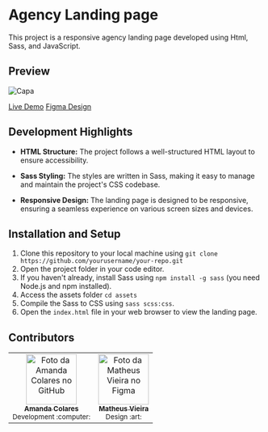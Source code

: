 
# Agency Landing page
This project is a responsive agency landing page developed using Html, Sass, and JavaScript.

## Preview

![Capa](https://github.com/colaresAmanda/lp-digital-agency/assets/83729891/6482b807-28f3-4ab3-9f42-bca89b58ee48)

[Live Demo](https://colaresamanda.github.io/lp-digital-agency/)
[Figma Design](https://www.figma.com/community/file/1117815114206690225)

## Development Highlights

- **HTML Structure:** The project follows a well-structured HTML layout to ensure accessibility.

- **Sass Styling:** The styles are written in Sass, making it easy to manage and maintain the project's CSS codebase.

- **Responsive Design:** The landing page is designed to be responsive, ensuring a seamless experience on various screen sizes and devices.


## Installation and Setup

1. Clone this repository to your local machine using `git clone https://github.com/yourusername/your-repo.git`
2. Open the project folder in your code editor.
3. If you haven't already, install Sass using `npm install -g sass` (you need Node.js and npm installed).
4. Access the assets folder `cd assets`
4. Compile the Sass to CSS using `sass scss:css`.
5. Open the `index.html` file in your web browser to view the landing page.


## Contributors
<table>
  <tr>
    <td align="center">
      <a href="https://github.com/colaresAmanda">
        <img src="https://avatars.githubusercontent.com/u/83729891?v=4" width="100px;" alt="Foto da Amanda Colares no GitHub"/><br>
        <sub>
          <b>Amanda Colares</b>
        </sub>
      </a><br>
      <sub>Development :computer:</sub>
    </td>
    <td align="center">
      <a href="https://www.figma.com/@matheusdias20">
        <img src="https://s3-alpha.figma.com/profile/56bd07b0-6948-4606-9186-bec6cb4b0dbb" width="100px;" alt="Foto da Matheus Vieira no Figma"/><br>
        <sub>
          <b>Matheus Vieira</b>
        </sub>
      </a><br>
      <sub>Design :art:</sub>
    </td>
    </tr>
</table>

